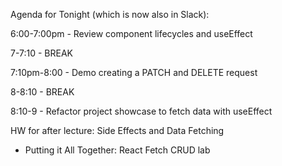 Agenda for Tonight (which is now also in Slack):

6:00-7:00pm - Review component lifecycles and useEffect

7-7:10 - BREAK

7:10pm-8:00 - Demo creating a PATCH and DELETE request 

8-8:10 - BREAK 

8:10-9 - Refactor project showcase to fetch data with useEffect

HW for after lecture: 
Side Effects and Data Fetching
- Putting it All Together: React Fetch CRUD lab